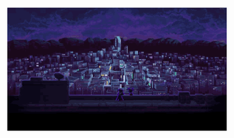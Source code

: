 ![](https://github.com/rod9xyz/rod9xyz/blob/main/katana-zero.gif)
<!--
**rod9xyz/rod9xyz** is a ✨ _special_ ✨ repository because its `README.md` (this file) appears on your GitHub profile.
> ayo.so/animlayer
Here are some ideas to get you started:

- 🔭 I’m currently working on ...
- 🌱 I’m currently learning ...
- 👯 I’m looking to collaborate on ...
- 🤔 I’m looking for help with ...
- 💬 Ask me about ...
- 📫 How to reach me: ...
- 😄 Pronouns: ...
- ⚡ Fun fact: ...
-->

